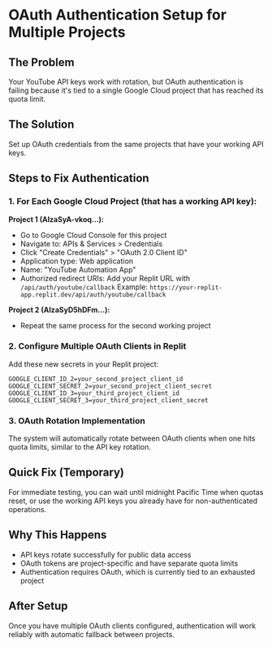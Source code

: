 # OAuth Authentication Setup for Multiple Projects

## The Problem
Your YouTube API keys work with rotation, but OAuth authentication is failing because it's tied to a single Google Cloud project that has reached its quota limit.

## The Solution
Set up OAuth credentials from the same projects that have your working API keys.

## Steps to Fix Authentication

### 1. For Each Google Cloud Project (that has a working API key):

**Project 1 (AIzaSyA-vkoq...):**
- Go to Google Cloud Console for this project
- Navigate to: APIs & Services > Credentials
- Click "Create Credentials" > "OAuth 2.0 Client ID"
- Application type: Web application
- Name: "YouTube Automation App"
- Authorized redirect URIs: Add your Replit URL with `/api/auth/youtube/callback`
  Example: `https://your-replit-app.replit.dev/api/auth/youtube/callback`

**Project 2 (AIzaSyD5hDFm...):**
- Repeat the same process for the second working project

### 2. Configure Multiple OAuth Clients in Replit

Add these new secrets in your Replit project:

```
GOOGLE_CLIENT_ID_2=your_second_project_client_id
GOOGLE_CLIENT_SECRET_2=your_second_project_client_secret
GOOGLE_CLIENT_ID_3=your_third_project_client_id  
GOOGLE_CLIENT_SECRET_3=your_third_project_client_secret
```

### 3. OAuth Rotation Implementation

The system will automatically rotate between OAuth clients when one hits quota limits, similar to the API key rotation.

## Quick Fix (Temporary)
For immediate testing, you can wait until midnight Pacific Time when quotas reset, or use the working API keys you already have for non-authenticated operations.

## Why This Happens
- API keys rotate successfully for public data access
- OAuth tokens are project-specific and have separate quota limits
- Authentication requires OAuth, which is currently tied to an exhausted project

## After Setup
Once you have multiple OAuth clients configured, authentication will work reliably with automatic fallback between projects.